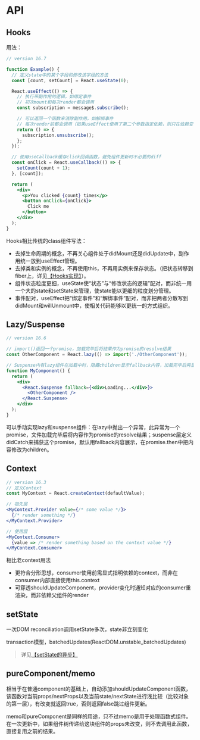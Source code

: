 # API

## Hooks

用法：

```jsx
// version 16.7

function Example() {
  // 定义state中的某个字段和修改该字段的方法
  const [count, setCount] = React.useState(0);

  React.useEffect(() => {
    // 执行带副作用的逻辑，如绑定事件
    // 初次mount和每次render都会调用
    const subscription = message$.subscribe();

    // 可以返回一个函数来消除副作用，如解绑事件    
    // 每次render前都会调用（如果useEffect使用了第二个参数指定依赖，则只在依赖变化时调用），来消除上个副作用，当然在卸载时也会调用
    return () => {
      subscription.unsubscribe();
    };
  });

  // 使用useCallback缓存click回调函数，避免组件更新时不必要的diff
  const onClick = React.useCallback(() => {
    setCount(count + 1);
  }, [count]);

  return (
    <div>
      <p>You clicked {count} times</p>
      <button onClick={onClick}>
        Click me
      </button>
    </div>
  );
}
```

Hooks相比传统的class组件写法：


- 去掉生命周期的概念，不再关心组件处于didMount还是didUpdate中，副作用统一放到useEffect管理。
- 去掉类和实例的概念，不再使用this，不再用实例来保存状态。（把状态转移到fiber上，详见[【Hooks实现】](/react/principle.html#hooks实现)）。
- 组件状态粒度更细，useState使“状态”与“修改状态的逻辑”配对，而非统一用一个大的state和setState来管理，使state能以更细的粒度划分管理。
- 事件配对，useEffect把“绑定事件”和“解绑事件”配对，而非把两者分散写到didMount和willUnmount中，使相关代码能够以更统一的方式组织。


## Lazy/Suspense

```jsx
// version 16.6

// import()返回一个promise，加载完毕后将结果作为promise的resolve结果
const OtherComponent = React.lazy(() => import('./OtherComponent'));

// Suspense内有lazy组件在加载中时，隐藏children显示fallback内容，加载完毕后再显示children
function MyComponent() {
  return (
    <div>
      <React.Suspense fallback={<div>Loading...</div>}>
        <OtherComponent />
      </React.Suspense>
    </div>
  );
}
```

可以手动实现lazy和suspense组件：在lazy中抛出一个异常，此异常为一个promise，文件加载完毕后将内容作为promise的resolve结果；suspense层定义didCatch来捕获这个promise，默认用fallback内容展示，在promise.then中把内容修改为children。

## Context

```jsx
// version 16.3
// 定义Context
const MyContext = React.createContext(defaultValue);

// 祖先层
<MyContext.Provider value={/* some value */}>
  {/* render something */}
</MyContext.Provider>

// 使用层
<MyContext.Consumer>
  {value => /* render something based on the context value */}
</MyContext.Consumer>
```

相比老context用法

- 更符合分形思想，consumer使用前需显式指明依赖的context，而非在consumer内部直接使用this.context
- 可穿透shouldUpdateComponent，provider变化时通知对应的consumer重渲染，而非依赖父组件的render


## setState

一次DOM reconciliation调用setState多次，state非立刻变化

transaction模型，batchedUpdates(ReactDOM.unstable_batchedUpdates)

> 详见[【setState的异步】](/react/principle.html#setstate的异步)

## pureComponent/memo

相当于在普通component的基础上，自动添加shouldUpdateComponent函数，该函数对当前props/nextProps以及当前state/nextState进行浅比较（比较对象的第一层），有改变就返回true，否则返回false跳过组件更新。

memo和pureComponent是同样的用途，只不过memo是用于处理函数式组件。在一次更新中，如果组件树传递给这块组件的props未改变，则不去调用此函数，直接复用之前的结果。